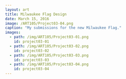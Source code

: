 ```yaml
---
layout: art
title: Milwaukee Flag Design
date: March 15, 2016
image: /ART105/Project03-04.png
caption: "My submissions for the new Milwaukee Flag."
images:
  - path: /img/ART105/Project03-01.png
    id: project03-01
  - path: /img/ART105/Project03-02.png
    id: project03-02
  - path: /img/ART105/Project03-03.png
    id: project03-03
  - path: /img/ART105/Project03-04.png
    id: project03-04
---
```

